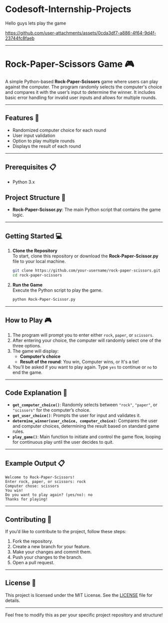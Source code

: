 # Codesoft-Internship-Projects
Hello guys lets play the game 

https://github.com/user-attachments/assets/0cda3df7-a886-4f64-9d4f-23744fc8faeb


---

# Rock-Paper-Scissors Game 🎮

A simple Python-based **Rock-Paper-Scissors** game where users can play against the computer. The program randomly selects the computer's choice and compares it with the user’s input to determine the winner. It includes basic error handling for invalid user inputs and allows for multiple rounds.

---

## Features 🚀
- Randomized computer choice for each round
- User input validation
- Option to play multiple rounds
- Displays the result of each round

---

## Prerequisites 📋
- Python 3.x

## Project Structure 📂
- **Rock-Paper-Scissor.py**: The main Python script that contains the game logic.

---

## Getting Started 💻

1. **Clone the Repository**  
   To start, clone this repository or download the **Rock-Paper-Scissor.py** file to your local machine.
   
   ```bash
   git clone https://github.com/your-username/rock-paper-scissors.git
   cd rock-paper-scissors
   ```

2. **Run the Game**  
   Execute the Python script to play the game.  
   
   ```bash
   python Rock-Paper-Scissor.py
   ```

---

## How to Play 🎮

1. The program will prompt you to enter either `rock`, `paper`, or `scissors`.
2. After entering your choice, the computer will randomly select one of the three options.
3. The game will display:
   - **Computer’s choice**
   - **Result of the round**: You win, Computer wins, or It's a tie!
4. You’ll be asked if you want to play again. Type `yes` to continue or `no` to end the game.

---

## Code Explanation 🧩

- **`get_computer_choice()`**: Randomly selects between `"rock"`, `"paper"`, or `"scissors"` for the computer’s choice.
- **`get_user_choice()`**: Prompts the user for input and validates it.
- **`determine_winner(user_choice, computer_choice)`**: Compares the user and computer choices, determining the result based on standard game rules.
- **`play_game()`**: Main function to initiate and control the game flow, looping for continuous play until the user decides to quit.

---

## Example Output 📋

```plaintext
Welcome to Rock-Paper-Scissors!
Enter rock, paper, or scissors: rock
Computer chose: scissors
You win!
Do you want to play again? (yes/no): no
Thanks for playing!
```

---

## Contributing 🤝
If you’d like to contribute to the project, follow these steps:

1. Fork the repository.
2. Create a new branch for your feature.
3. Make your changes and commit them.
4. Push your changes to the branch.
5. Open a pull request.

---

## License 📜
This project is licensed under the MIT License. See the [LICENSE](LICENSE) file for details.

---

Feel free to modify this as per your specific project repository and structure!
